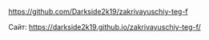 https://github.com/Darkside2k19/zakrivayuschiy-teg-f

Сайт:
https://darkside2k19.github.io/zakrivayuschiy-teg-f/
